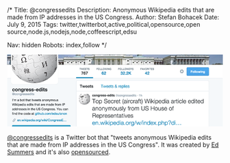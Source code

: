 /*
Title: @congressedits
Description: Anonymous Wikipedia edits that are made from IP addresses in the US Congress.
Author: Stefan Bohacek
Date: July 9, 2015
Tags: twitter,twitterbot,active,political,opensource,open source,node.js,nodejs,node,coffeescript,edsu

Nav: hidden
Robots: index,follow
*/

[![](/content/bots/twitterbots/images/congressedits.png)](https://twitter.com/congressedits)

[@congressedits](https://twitter.com/congressedits) is a Twitter bot that "tweets anonymous Wikipedia edits that are made from IP addresses in the US Congress". It was created by [Ed Summers](https://twitter.com/edsu) and it's also [opensourced](https://github.com/edsu/anon).